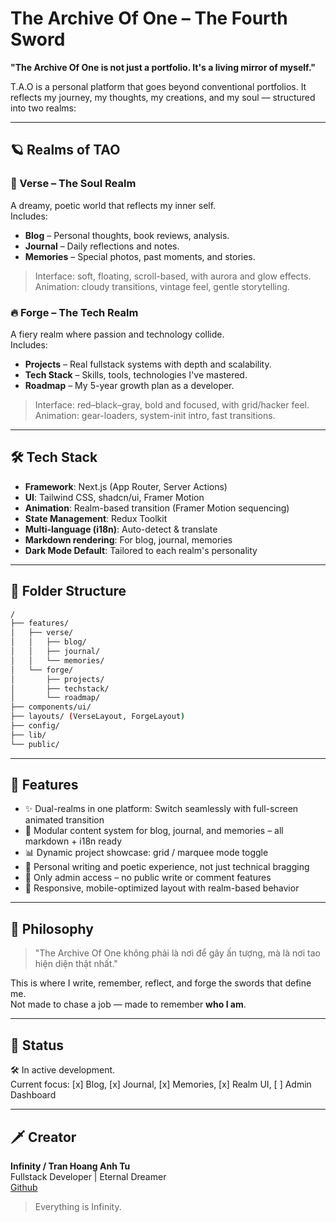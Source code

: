 # The Archive Of One – The Fourth Sword

**"The Archive Of One is not just a portfolio. It's a living mirror of myself."**

T.A.O is a personal platform that goes beyond conventional portfolios. It reflects my journey, my thoughts, my creations, and my soul — structured into two realms:

---

## 🪐 Realms of TAO

### 🌌 Verse – The Soul Realm

A dreamy, poetic world that reflects my inner self.  
Includes:

- **Blog** – Personal thoughts, book reviews, analysis.
- **Journal** – Daily reflections and notes.
- **Memories** – Special photos, past moments, and stories.

> Interface: soft, floating, scroll-based, with aurora and glow effects.  
> Animation: cloudy transitions, vintage feel, gentle storytelling.

### 🔥 Forge – The Tech Realm

A fiery realm where passion and technology collide.  
Includes:

- **Projects** – Real fullstack systems with depth and scalability.
- **Tech Stack** – Skills, tools, technologies I've mastered.
- **Roadmap** – My 5-year growth plan as a developer.

> Interface: red–black–gray, bold and focused, with grid/hacker feel.  
> Animation: gear-loaders, system-init intro, fast transitions.

---

## 🛠️ Tech Stack

- **Framework**: Next.js (App Router, Server Actions)
- **UI**: Tailwind CSS, shadcn/ui, Framer Motion
- **Animation**: Realm-based transition (Framer Motion sequencing)
- **State Management**: Redux Toolkit
- **Multi-language (i18n)**: Auto-detect & translate
- **Markdown rendering**: For blog, journal, memories
- **Dark Mode Default**: Tailored to each realm's personality

---

## 📁 Folder Structure

```bash
/
├── features/
│   ├── verse/
│   │   ├── blog/
│   │   ├── journal/
│   │   └── memories/
│   └── forge/
│       ├── projects/
│       ├── techstack/
│       └── roadmap/
├── components/ui/
├── layouts/ (VerseLayout, ForgeLayout)
├── config/
├── lib/
└── public/
```

---

## 🚀 Features

- ✨ Dual-realms in one platform: Switch seamlessly with full-screen animated transition
- 📝 Modular content system for blog, journal, and memories – all markdown + i18n ready
- 📊 Dynamic project showcase: grid / marquee mode toggle
- 💬 Personal writing and poetic experience, not just technical bragging
- 🔐 Only admin access – no public write or comment features
- 📱 Responsive, mobile-optimized layout with realm-based behavior

---

## 🧠 Philosophy

> "The Archive Of One không phải là nơi để gây ấn tượng, mà là nơi tao hiện diện thật nhất."

This is where I write, remember, reflect, and forge the swords that define me.  
Not made to chase a job — made to remember **who I am**.

---

## 📍 Status

🛠 In active development.  
Current focus: [x] Blog, [x] Journal, [x] Memories, [x] Realm UI, [ ] Admin Dashboard

---

## 🗡 Creator

**Infinity / Tran Hoang Anh Tu**  
Fullstack Developer | Eternal Dreamer  
[Github](https://github.com/trhgatu)

> Everything is Infinity.
